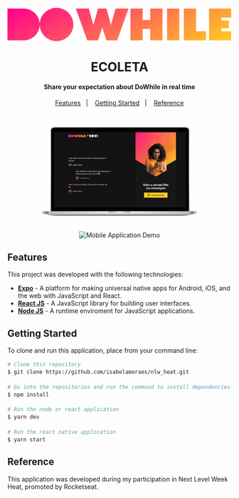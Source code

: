 ﻿<h1 align="center">
  <br>
    <img src="https://github.com/isabelamoraes/nlw_heat/blob/master/demo/logo.jpg?raw=true" alt="DoWhile">
  <br>
  <br>
  ECOLETA
</h1>

<h4 align="center">
  Share your expectation about DoWhile in real time
</h4>

<p align="center">
  <a href="#features">Features</a>&nbsp;&nbsp;&nbsp;|&nbsp;&nbsp;&nbsp;
  <a href="#getting-started">Getting Started</a>&nbsp;&nbsp;&nbsp;|&nbsp;&nbsp;&nbsp;
  <a href="#reference">Reference</a>
</p>

<p align="center">
  <img alt="Web Application Demo" src="https://github.com/isabelamoraes/nlw_heat/blob/master/demo/dowhile.gif?raw=true" width="70%">
  <img alt="Mobile Application Demo" src="https://github.com/isabelamoraes/nlw_heat/blob/master/demo/app.gif?raw=true" width="23%">
</p>

## Features

This project was developed with the following technologies:

- **[Expo](https://expo.io/)** - A platform for making universal native apps for Android, iOS, and the web with JavaScript and React.
- **[React JS](https://reactjs.org/)** - A JavaScript library for building user interfaces.
- **[Node JS](https://nodejs.org/)** - A runtime enviroment for JavaScript applications.

## Getting Started

To clone and run this application, place from your command line:

```bash
# Clone this repository
$ git clone https://github.com/isabelamoraes/nlw_heat.git

# Go into the repositories and run the command to install dependencies
$ npm install

# Run the node or react application
$ yarn dev

# Run the react native application
$ yarn start
```

## Reference

This application was developed during my participation in Next Level Week Heat, promoted by Rocketseat.

